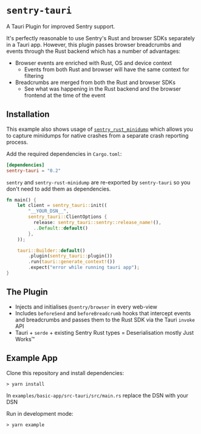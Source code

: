 # `sentry-tauri`

A Tauri Plugin for improved Sentry support.

It's perfectly reasonable to use Sentry's Rust and browser SDKs separately in a
Tauri app. However, this plugin passes browser breadcrumbs and events through 
the Rust backend which has a number of advantages:

- Browser events are enriched with Rust, OS and device context
  - Events from both Rust and browser will have the same context for filtering
- Breadcrumbs are merged from both the Rust and browser SDKs
  - See what was happening in the Rust backend and the browser frontend at the
    time of the event

## Installation

This example also shows usage of
[`sentry_rust_minidump`](https://github.com/timfish/sentry-rust-minidump) which
allows you to capture minidumps for native crashes from a separate crash
reporting process.

Add the required dependencies in `Cargo.toml`:

```toml
[dependencies]
sentry-tauri = "0.2"
```
`sentry` and `sentry-rust-minidump` are re-exported by `sentry-tauri` so you
don't need to add them as dependencies.

```rust
fn main() {
    let client = sentry_tauri::init((
        "__YOUR_DSN__",
        sentry_tauri::ClientOptions {
          release: sentry_tauri::sentry::release_name!(),
          ..Default::default()
        },
    ));

    tauri::Builder::default()
        .plugin(sentry_tauri::plugin())
        .run(tauri::generate_context!())
        .expect("error while running tauri app");
}
```

## The Plugin

- Injects and initialises `@sentry/browser` in every web-view
- Includes `beforeSend` and `beforeBreadcrumb` hooks that intercept events and breadcrumbs and passes
  them to the Rust SDK via the Tauri `invoke` API
- Tauri + `serde` + existing Sentry Rust types = Deserialisation mostly Just Works™️

## Example App

Clone this repository and install dependencies:

```shell
> yarn install
```

In `examples/basic-app/src-tauri/src/main.rs` replace the DSN with your DSN

Run in development mode:

```shell
> yarn example
```
